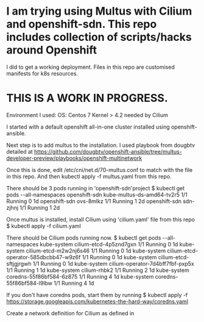 # I am trying using Multus with Cilium and openshift-sdn. This repo includes collection of scripts/hacks around Openshift
I did to get a working deployment. Files in this repo are customised manifests for k8s resources.
 
# THIS IS A WORK IN PROGRESS.
 
Environment I used:
OS: Centos 7
Kernel > 4.2 needed by Cilium
 
I started with a default openshift all-in-one cluster installed using openshift-ansible.
 
Next step is to add multus to the installation. I used playbook from dougbtv detailed at
https://github.com/dougbtv/openshift-ansible/tree/multus-developer-preview/playbooks/openshift-multinetwork

Once this is done, edit /etc/cni/net.d/70-multus.conf to match with the file in this repo.
And then kubectl apply -f multus.yaml from this repo.
 
There should be 3 pods running in 'openshift-sdn'project
$ kubectl get pods --all-namespaces
openshift-sdn                       kube-multus-ds-amd64-tv2r5                     1/1       Running             0          1d
openshift-sdn                       ovs-8mlkz                                      1/1       Running             1          2d
openshift-sdn                       sdn-zjhnj                                      1/1       Running             1          2d

 
Once multus is installed, install Cilium using 'cilium.yaml' file from this repo
$ kubectl apply -f cilium.yaml
 
There should be Cilium pods running now.
$ kubectl get pods --all-namespaces
kube-system                         cilium-etcd-4p5znd7gxn                         1/1       Running             0          1d
kube-system                         cilium-etcd-m2w2nj6s46                         1/1       Running             0          1d
kube-system                         cilium-etcd-operator-585dbcbb47-w9z6f          1/1       Running             0          1d
kube-system                         cilium-etcd-sftjgjrgwh                         1/1       Running             0          1d
kube-system                         cilium-operator-7d4bff7fbf-pxp5x               1/1       Running             1          1d
kube-system                         cilium-rhbk2                                   1/1       Running             2          1d
kube-system                         coredns-55f86bf584-6z875                       1/1       Running             4          1d
kube-system                         coredns-55f86bf584-l9lbw                       1/1       Running             4          1d

If you don't have coredns pods, start them by running
$ kubectl apply -f https://storage.googleapis.com/kubernetes-the-hard-way/coredns.yaml

Create a network definition for Cilium as defined in 
 
